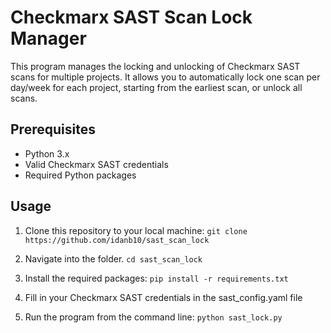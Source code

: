 # Checkmarx SAST Scan Lock Manager

This program manages the locking and unlocking of Checkmarx SAST scans for multiple projects. It allows you to automatically lock one scan per day/week for each project, starting from the earliest scan, or unlock all scans.

## Prerequisites

- Python 3.x
- Valid Checkmarx SAST credentials
- Required Python packages

## Usage


1. Clone this repository to your local machine:
```git clone https://github.com/idanb10/sast_scan_lock```
2. Navigate into the folder.
```cd sast_scan_lock```

3. Install the required packages:
```pip install -r requirements.txt```

4. Fill in your Checkmarx SAST credentials in the sast_config.yaml file

5. Run the program from the command line:
```python sast_lock.py```